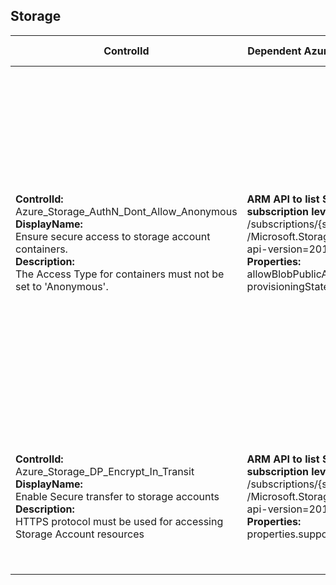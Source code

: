## Storage

| ControlId | Dependent Azure API(s) and Properties | Control spec-let |
|-----------|-------------------------------------|------------------|
| <b>ControlId:</b><br>Azure_Storage_AuthN_Dont_Allow_Anonymous<br><b>DisplayName:</b><br>Ensure secure access to storage account containers.<br><b>Description: </b><br>The Access Type for containers must not be set to 'Anonymous'. | <b>ARM API to list Storage Account at subscription level: </b><br>/subscriptions/{subscriptionId}/providers<br>/Microsoft.Storage/storageAccounts?<br>api-version=2019-06-01 <br><b>Properties:</b><br>allowBlobPublicAccess, provisioningState, kind | <b>Passed: </b><br>Storage does not have any container with public access.<br><b>Failed: </b><br>Storage has at least one container with public access or provisioning state for storage is not 'Succeeded'.<br><b>Verify: </b><br>Not able to fetch container details for storage.<br><b>NotApplicable: </b><br>Storage is of type FileStorage.(Kind FileStorage does not support containers). |
| <b>ControlId:</b><br>Azure_Storage_DP_Encrypt_In_Transit<br><b>DisplayName:</b><br>Enable Secure transfer to storage accounts<br><b>Description: </b><br> HTTPS protocol must be used for accessing Storage Account resources | <b> ARM API to list Storage Account at subscription level: </b><br>/subscriptions/{subscriptionId}/providers<br>/Microsoft.Storage/storageAccounts?<br> api-version=2019-06-01 <br><b>Properties:</b><br> properties.supportsHttpsTrafficOnly | <b>Passed: </b><br>Storage supports encryption in transit using Https protocol.<br><b>Failed: </b><br>Storage does not support encryption in transit using Https protocol. |